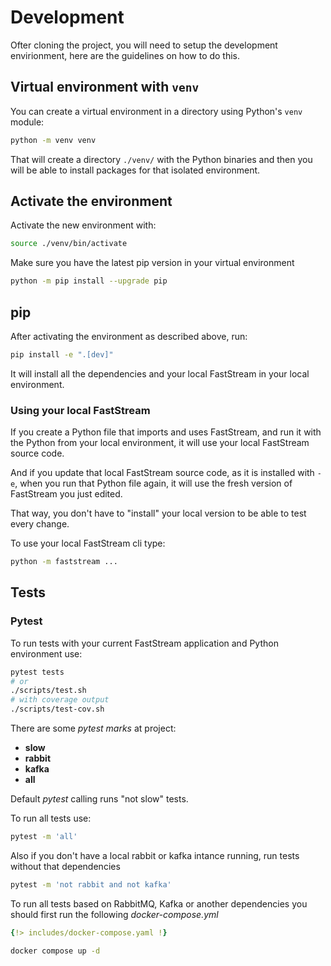 # Development

Ofter cloning the project, you will need to setup the development envirionment, here are the guidelines on how to do this.

## Virtual environment with `venv`

You can create a virtual environment in a directory using Python's `venv` module:

```bash
python -m venv venv
```

That will create a directory `./venv/` with the Python binaries and then you will be able to install packages for that isolated environment.

## Activate the environment

Activate the new environment with:

```bash
source ./venv/bin/activate
```

Make sure you have the latest pip version in your virtual environment

```bash
python -m pip install --upgrade pip
```

## pip

After activating the environment as described above, run:

```bash
pip install -e ".[dev]"
```

It will install all the dependencies and your local FastStream in your local environment.

### Using your local FastStream

If you create a Python file that imports and uses FastStream, and run it with the Python from your local environment, it will use your local FastStream source code.

And if you update that local FastStream source code, as it is installed with `-e`, when you run that Python file again, it will use the fresh version of FastStream you just edited.

That way, you don't have to "install" your local version to be able to test every change.

To use your local FastStream cli type:

```bash
python -m faststream ...
```

## Tests

### Pytest

To run tests with your current FastStream application and Python environment use:

```bash
pytest tests
# or
./scripts/test.sh
# with coverage output
./scripts/test-cov.sh
```

There are some *pytest marks* at project:

* **slow**
* **rabbit**
* **kafka**
* **all**

Default *pytest* calling runs "not slow" tests.

To run all tests use:

```bash
pytest -m 'all'
```

Also if you don't have a local rabbit or kafka intance running, run tests without that dependencies

```bash
pytest -m 'not rabbit and not kafka'
```

To run all tests based on RabbitMQ, Kafka or another dependencies you should first run the following *docker-compose.yml*

```yaml
{!> includes/docker-compose.yaml !}
```

```bash
docker compose up -d
```
